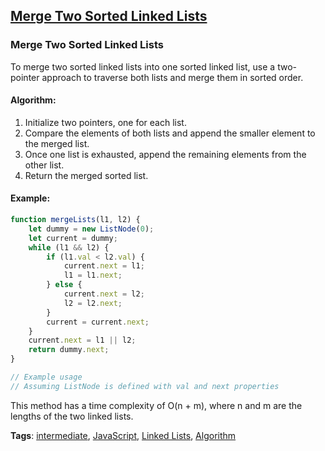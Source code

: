 ## [Merge Two Sorted Linked Lists](#merge-two-sorted-linked-lists)

### Merge Two Sorted Linked Lists

To merge two sorted linked lists into one sorted linked list, use a two-pointer approach to traverse both lists and merge them in sorted order.

#### Algorithm:
1. Initialize two pointers, one for each list.
2. Compare the elements of both lists and append the smaller element to the merged list.
3. Once one list is exhausted, append the remaining elements from the other list.
4. Return the merged sorted list.

#### Example:
```javascript
function mergeLists(l1, l2) {
    let dummy = new ListNode(0);
    let current = dummy;
    while (l1 && l2) {
        if (l1.val < l2.val) {
            current.next = l1;
            l1 = l1.next;
        } else {
            current.next = l2;
            l2 = l2.next;
        }
        current = current.next;
    }
    current.next = l1 || l2;
    return dummy.next;
}

// Example usage
// Assuming ListNode is defined with val and next properties
```

This method has a time complexity of O(n + m), where n and m are the lengths of the two linked lists.

**Tags**: [intermediate](./level/intermediate), [JavaScript](./theme/javascript), [Linked Lists](./theme/linked_lists), [Algorithm](./theme/algorithm)


